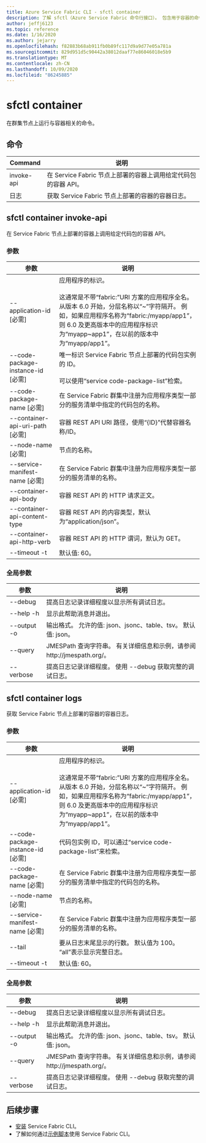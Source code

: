```yaml
---
title: Azure Service Fabric CLI - sfctl container
description: 了解 sfctl（Azure Service Fabric 命令行接口）。 包含用于容器的命令列表。
author: jeffj6123
ms.topic: reference
ms.date: 1/16/2020
ms.author: jejarry
ms.openlocfilehash: f82883b68ab911fb0b89fc117d9a9d77e05a781a
ms.sourcegitcommit: 829d951d5c90442a38012daaf77e86046018e5b9
ms.translationtype: MT
ms.contentlocale: zh-CN
ms.lasthandoff: 10/09/2020
ms.locfileid: "86245885"
---
```

# <a name="sfctl-container"></a>sfctl container
在群集节点上运行与容器相关的命令。

## <a name="commands"></a>命令

|Command|说明|
| --- | --- |
| invoke-api | 在 Service Fabric 节点上部署的容器上调用给定代码包的容器 API。 |
| 日志 | 获取 Service Fabric 节点上部署的容器的容器日志。 |

## <a name="sfctl-container-invoke-api"></a>sfctl container invoke-api
在 Service Fabric 节点上部署的容器上调用给定代码包的容器 API。

### <a name="arguments"></a>参数

|参数|说明|
| --- | --- |
| --application-id           [必需] | 应用程序的标识。 <br><br> 这通常是不带“fabric\:”URI 方案的应用程序全名。 从版本 6.0 开始，分层名称以“\~”字符隔开。 例如，如果应用程序名称为“fabric\:/myapp/app1”，则 6.0 及更高版本中的应用程序标识为“myapp\~app1”，在以前的版本中为“myapp/app1”。 |
| --code-package-instance-id [必需] | 唯一标识 Service Fabric 节点上部署的代码包实例的 ID。 <br><br> 可以使用“service code-package-list”检索。 |
| --code-package-name        [必需] | 在 Service Fabric 群集中注册为应用程序类型一部分的服务清单中指定的代码包的名称。 |
| --container-api-uri-path   [必需] | 容器 REST API URI 路径，使用“{ID}”代替容器名称/ID。 |
| --node-name                [必需] | 节点的名称。 |
| --service-manifest-name    [必需] | 在 Service Fabric 群集中注册为应用程序类型一部分的服务清单的名称。 |
| --container-api-body | 容器 REST API 的 HTTP 请求正文。 |
| --container-api-content-type | 容器 REST API 的内容类型，默认为“application/json”。 |
| --container-api-http-verb | 容器 REST API 的 HTTP 谓词，默认为 GET。 |
| --timeout -t | 默认值\: 60。 |

### <a name="global-arguments"></a>全局参数

|参数|说明|
| --- | --- |
| --debug | 提高日志记录详细程度以显示所有调试日志。 |
| --help -h | 显示此帮助消息并退出。 |
| --output -o | 输出格式。  允许的值\: json、jsonc、table、tsv。  默认值\: json。 |
| --query | JMESPath 查询字符串。 有关详细信息和示例，请参阅 http\://jmespath.org/。 |
| --verbose | 提高日志记录详细程度。 使用 --debug 获取完整的调试日志。 |

## <a name="sfctl-container-logs"></a>sfctl container logs
获取 Service Fabric 节点上部署的容器的容器日志。

### <a name="arguments"></a>参数

|参数|说明|
| --- | --- |
| --application-id           [必需] | 应用程序的标识。 <br><br> 这通常是不带“fabric\:”URI 方案的应用程序全名。 从版本 6.0 开始，分层名称以“\~”字符隔开。 例如，如果应用程序名称为“fabric\:/myapp/app1”，则 6.0 及更高版本中的应用程序标识为“myapp\~app1”，在以前的版本中为“myapp/app1”。 |
| --code-package-instance-id [必需] | 代码包实例 ID，可以通过“service code-package-list”来检索。 |
| --code-package-name        [必需] | 在 Service Fabric 群集中注册为应用程序类型一部分的服务清单中指定的代码包的名称。 |
| --node-name                [必需] | 节点的名称。 |
| --service-manifest-name    [必需] | 在 Service Fabric 群集中注册为应用程序类型一部分的服务清单的名称。 |
| --tail | 要从日志末尾显示的行数。 默认值为 100。 “all”表示显示完整日志。 |
| --timeout -t | 默认值\: 60。 |

### <a name="global-arguments"></a>全局参数

|参数|说明|
| --- | --- |
| --debug | 提高日志记录详细程度以显示所有调试日志。 |
| --help -h | 显示此帮助消息并退出。 |
| --output -o | 输出格式。  允许的值\: json、jsonc、table、tsv。  默认值\: json。 |
| --query | JMESPath 查询字符串。 有关详细信息和示例，请参阅 http\://jmespath.org/。 |
| --verbose | 提高日志记录详细程度。 使用 --debug 获取完整的调试日志。 |


## <a name="next-steps"></a>后续步骤
- [安装](service-fabric-cli.md) Service Fabric CLI。
- 了解如何通过[示例脚本](./scripts/sfctl-upgrade-application.md)使用 Service Fabric CLI。
